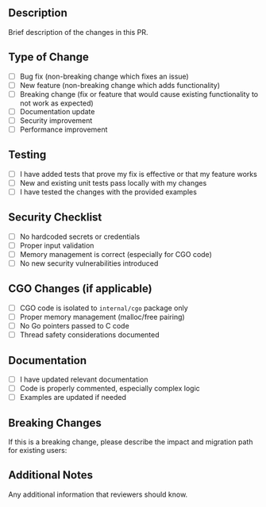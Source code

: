 ## Description

Brief description of the changes in this PR.

## Type of Change

- [ ] Bug fix (non-breaking change which fixes an issue)
- [ ] New feature (non-breaking change which adds functionality)
- [ ] Breaking change (fix or feature that would cause existing functionality to not work as expected)
- [ ] Documentation update
- [ ] Security improvement
- [ ] Performance improvement

## Testing

- [ ] I have added tests that prove my fix is effective or that my feature works
- [ ] New and existing unit tests pass locally with my changes
- [ ] I have tested the changes with the provided examples

## Security Checklist

- [ ] No hardcoded secrets or credentials
- [ ] Proper input validation
- [ ] Memory management is correct (especially for CGO code)
- [ ] No new security vulnerabilities introduced

## CGO Changes (if applicable)

- [ ] CGO code is isolated to `internal/cgo` package only
- [ ] Proper memory management (malloc/free pairing)
- [ ] No Go pointers passed to C code
- [ ] Thread safety considerations documented

## Documentation

- [ ] I have updated relevant documentation
- [ ] Code is properly commented, especially complex logic
- [ ] Examples are updated if needed

## Breaking Changes

If this is a breaking change, please describe the impact and migration path for existing users:

## Additional Notes

Any additional information that reviewers should know.